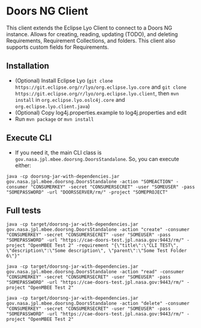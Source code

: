 # Doors NG Client
This client extends the Eclipse Lyo Client to connect to a Doors NG instance. Allows for creating, reading, updating (TODO), and deleting Requirements, Requirement Collections, and folders. This client also supports custom fields for Requirements.

## Installation
- (Optional) Install Eclipse Lyo (`git clone https://git.eclipse.org/r/lyo/org.eclipse.lyo.core` and `git clone https://git.eclipse.org/r/lyo/org.eclipse.lyo.client`, then `mvn install` in `org.eclipse.lyo.oslc4j.core` and `org.eclipse.lyo.client.java`)
- (Optional) Copy log4j.properties.example to log4j.properties and edit
- Run `mvn package` or `mvn install`

## Execute CLI
- If you need it, the main CLI class is `gov.nasa.jpl.mbee.doorsng.DoorsStandalone`. So, you can execute either:
```
java -cp doorsng-jar-with-dependencies.jar gov.nasa.jpl.mbee.doorsng.DoorsStandalone -action "SOMEACTION" -consumer "CONSUMERKEY" -secret "CONSUMERSECRET" -user "SOMEUSER" -pass "SOMEPASSWORD" -url "DOORSSERVER/rm/" -project "SOMEPROJECT"
```

## Full tests
```
java -cp target/doorsng-jar-with-dependencies.jar gov.nasa.jpl.mbee.doorsng.DoorsStandalone -action "create" -consumer "CONSUMERKEY" -secret "CONSUMERSECRET" -user "SOMEUSER" -pass "SOMEPASSWORD" -url "https://cae-doors-test.jpl.nasa.gov:9443/rm/" -project "OpenMBEE Test 2" -requirement "{\"title\":\"CLI TEST\", \"description\":\"Some description\", \"parent\":\"Some Test Folder 6\"}"

java -cp target/doorsng-jar-with-dependencies.jar gov.nasa.jpl.mbee.doorsng.DoorsStandalone -action "read" -consumer "CONSUMERKEY" -secret "CONSUMERSECRET" -user "SOMEUSER" -pass "SOMEPASSWORD" -url "https://cae-doors-test.jpl.nasa.gov:9443/rm/" -project "OpenMBEE Test 2"

java -cp target/doorsng-jar-with-dependencies.jar gov.nasa.jpl.mbee.doorsng.DoorsStandalone -action "delete" -consumer "CONSUMERKEY" -secret "CONSUMERSECRET" -user "SOMEUSER" -pass "SOMEPASSWORD" -url "https://cae-doors-test.jpl.nasa.gov:9443/rm/" -project "OpenMBEE Test 2"
```